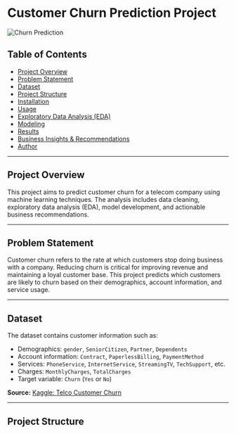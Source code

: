 # Customer Churn Prediction Project

![Churn Prediction](https://img.shields.io/badge/Status-Completed-success)

## Table of Contents
- [Project Overview](#project-overview)
- [Problem Statement](#problem-statement)
- [Dataset](#dataset)
- [Project Structure](#project-structure)
- [Installation](#installation)
- [Usage](#usage)
- [Exploratory Data Analysis (EDA)](#exploratory-data-analysis-eda)
- [Modeling](#modeling)
- [Results](#results)
- [Business Insights & Recommendations](#business-insights--recommendations)
- [Author](#author)

---

## Project Overview
This project aims to predict customer churn for a telecom company using machine learning techniques. The analysis includes data cleaning, exploratory data analysis (EDA), model development, and actionable business recommendations.

---

## Problem Statement
Customer churn refers to the rate at which customers stop doing business with a company. Reducing churn is critical for improving revenue and maintaining a loyal customer base. This project predicts which customers are likely to churn based on their demographics, account information, and service usage.

---

## Dataset
The dataset contains customer information such as:
- Demographics: `gender`, `SeniorCitizen`, `Partner`, `Dependents`
- Account information: `Contract`, `PaperlessBilling`, `PaymentMethod`
- Services: `PhoneService`, `InternetService`, `StreamingTV`, `TechSupport`, etc.
- Charges: `MonthlyCharges`, `TotalCharges`
- Target variable: `Churn` (`Yes` or `No`)

**Source:** [Kaggle: Telco Customer Churn](https://www.kaggle.com/datasets/blastchar/telco-customer-churn)

---

## Project Structure

